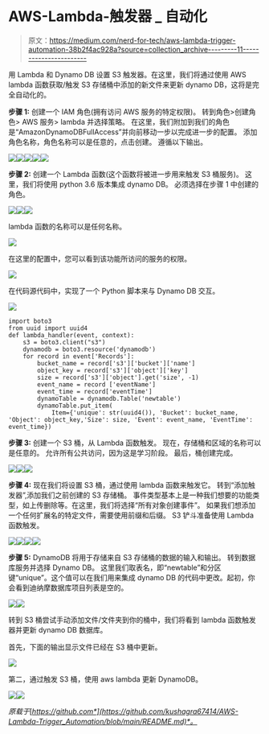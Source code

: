 # AWS-Lambda-触发器 _ 自动化

> 原文：<https://medium.com/nerd-for-tech/aws-lambda-trigger-automation-38b2f4ac928a?source=collection_archive---------11----------------------->

用 Lambda 和 Dynamo DB 设置 S3 触发器。在这里，我们将通过使用 AWS lambda 函数获取/触发 S3 存储桶中添加的新文件来更新 dynamo DB，这将是完全自动化的。

**步骤 1:**
创建一个 IAM 角色(拥有访问 AWS 服务的特定权限)。
转到角色>创建角色> AWS 服务> lambda 并选择策略。
在这里，我们附加到我们的角色是“AmazonDynamoDBFullAccess”并向前移动一步以完成进一步的配置。
添加角色名称，角色名称可以是任意的，点击创建。
遵循以下输出。

![](img/455e2a345dde358c457a375a15444bb0.png)![](img/bebe7980ac3cb2de4013221d0f6b91cb.png)![](img/48ba79a9b592020f3c4590d55ea39874.png)![](img/c4413bd6f1cef9475e3612b6a8181c4b.png)![](img/f1c4f709ee950ec5df88afbbedbf38e2.png)

**步骤 2:**
创建一个 Lambda 函数(这个函数将被进一步用来触发 S3 桶服务)。
这里，我们将使用 python 3.6 版本集成 dynamo DB。
必须选择在步骤 1 中创建的角色。

![](img/94cb01cf1cfdf6a420d8d899737c88a5.png)![](img/a37afec5fccc4287153b6b3d644c6d82.png)![](img/ab9cf07d8a7044a6b43e320b430c5fc2.png)

lambda 函数的名称可以是任何名称。

![](img/64cbbfabf029187ce641e7d63f5b5755.png)

在这里的配置中，您可以看到该功能所访问的服务的权限。

![](img/cc0c597ac2b5d16565e955cf492ff318.png)

在代码源代码中，实现了一个 Python 脚本来与 Dynamo DB 交互。

![](img/2c1cba9271caba9ec64fcc99f5d9e2a9.png)

```
import boto3 
from uuid import uuid4 
def lambda_handler(event, context):
    s3 = boto3.client("s3")
    dynamodb = boto3.resource('dynamodb')
    for record in event['Records']:
        bucket_name = record['s3']['bucket']['name']
        object_key = record['s3']['object']['key']
        size = record['s3']['object'].get('size', -1)
        event_name = record ['eventName']
        event_time = record['eventTime']
        dynamoTable = dynamodb.Table('newtable')
        dynamoTable.put_item(
            Item={'unique': str(uuid4()), 'Bucket': bucket_name, 'Object': object_key,'Size': size, 'Event': event_name, 'EventTime': event_time})
```

**步骤 3:**
创建一个 S3 桶，从 Lambda 函数触发。
现在，存储桶和区域的名称可以是任意的。
允许所有公共访问，因为这是学习阶段。
最后，桶创建完成。

![](img/edbe057bc5c5119f7ed39c5bef8678aa.png)![](img/59677da1a0314b0172819af4c354368b.png)![](img/ab7c8d9e2ba7d8ba13e5cda475b7a142.png)

**步骤 4:**
现在我们将设置 S3 桶，通过使用 lambda 函数来触发它。
转到“添加触发器”,添加我们之前创建的 S3 存储桶。
事件类型基本上是一种我们想要的功能类型，如上传删除等。在这里，我们将选择“所有对象创建事件”。
如果我们想添加一个任何扩展名的特定文件，需要使用前缀和后缀。
S3 铲斗准备使用 Lambda 函数触发。

![](img/378d9d5532a8917fc7b33a10a7db813f.png)![](img/a202682613b8f037a0dca3e322657808.png)![](img/d44ff956168893b5dfb342c0487a8278.png)![](img/2ef9c28679579ddd4eeaab2747bb57ef.png)

**步骤 5:**
DynamoDB 将用于存储来自 S3 存储桶的数据的输入和输出。
转到数据库服务并选择 Dynamo DB。
这里我们取表名，即“newtable”和分区键“unique”。这个值可以在我们用来集成 dynamo DB 的代码中更改。起初，你会看到迪纳摩数据库项目列表是空的。

![](img/d12bc4fff37dc3b2f22be69ee9a58413.png)![](img/24713066618c1bcfa9d165efb826205d.png)

转到 S3 桶尝试手动添加文件/文件夹到你的桶中，我们将看到 lambda 函数触发器并更新 dynamo DB 数据库。

首先，下面的输出显示文件已经在 S3 桶中更新。

![](img/87a6111b5a90a6881af8aa3ca82d7251.png)

第二，通过触发 S3 桶，使用 aws lambda 更新 DynamoDB。

![](img/9ac0d61a01d6197e6a47529477fde0cd.png)![](img/879e0f6b3a131629b36738e219f701ab.png)

*原载于*[*https://github.com*](https://github.com/kushagra67414/AWS-Lambda-Trigger_Automation/blob/main/README.md)*。*